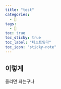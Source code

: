 ```yaml
---
title: "test"
categories:
  - 👻 
tags:
  - 👻
toc: true
toc_sticky: true
toc_label: "테스트임다"
toc_icon: "sticky-note"
---
```


## 이렇게
올리면 되는구나

